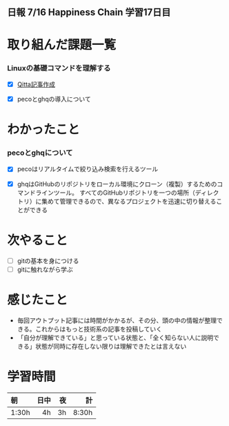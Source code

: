 ## 日報 7/16 Happiness Chain 学習17日目

# 取り組んだ課題一覧 
### Linuxの基礎コマンドを理解する
- [x] [Qitta記事作成](https://qiita.com/yama708-hc/items/5acf0beb51f3bd74633e)
- [x]  pecoとghqの導入について

   
# わかったこと
### pecoとghqについて

- [x] pecoはリアルタイムで絞り込み検索を行えるツール
- [x] ghqはGitHubのリポジトリをローカル環境にクローン（複製）するためのコマンドラインツール。
      すべてのGitHubリポジトリを一つの場所（ディレクトリ）に集めて管理できるので、異なるプロジェクトを迅速に切り替えることができる

  
# 次やること
- [ ] gitの基本を身につける
- [ ] gitに触れながら学ぶ
      
# 感じたこと

+ 毎回アウトプット記事には時間がかかるが、その分、頭の中の情報が整理できる。これからはもっと技術系の記事を投稿していく
+ 「自分が理解できている」と思っている状態と、「全く知らない人に説明できる」状態が同時に存在しない限りは理解できたとは言えない
  
  
  
# 学習時間

| 朝           | 日中          | 夜              | 計              |
| :----------|------------:|-------------:|-------------:|
| 1:30h           | 4h            | 3h              |  8:30h            |
